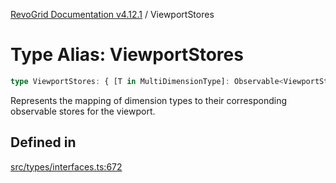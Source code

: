 [RevoGrid Documentation v4.12.1](README.md) / ViewportStores

# Type Alias: ViewportStores

```ts
type ViewportStores: { [T in MultiDimensionType]: Observable<ViewportState> };
```

Represents the mapping of dimension types to their corresponding observable stores for the viewport.

## Defined in

[src/types/interfaces.ts:672](https://github.com/revolist/revogrid/blob/d509c0063a76a472726c991b21f1c163442771b4/src/types/interfaces.ts#L672)
